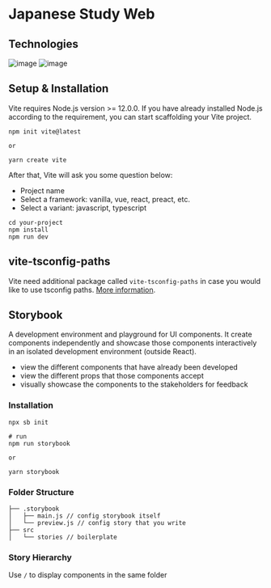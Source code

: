 # Japanese Study Web

## Technologies

![image](https://img.shields.io/badge/Vite-B73BFE?style=for-the-badge&logo=vite&logoColor=FFD62E)
![image](https://img.shields.io/badge/React-20232A?style=for-the-badge&logo=react&logoColor=61DAFB)

## Setup & Installation

Vite requires Node.js version >= 12.0.0. If you have already installed Node.js according to the requirement, you can start scaffolding your Vite project.

```
npm init vite@latest

or

yarn create vite
```

After that, Vite will ask you some question below:

- Project name
- Select a framework: vanilla, vue, react, preact, etc.
- Select a variant: javascript, typescript

```
cd your-project
npm install
npm run dev
```

## vite-tsconfig-paths

Vite need additional package called `vite-tsconfig-paths` in case you would like to use tsconfig paths. [More information](https://github.com/aleclarson/vite-tsconfig-paths).

## Storybook

A development environment and playground for UI components. It create components independently and showcase those components interactively in an isolated development environment (outside React).

- view the different components that have already been developed
- view the different props that those components accept
- visually showcase the components to the stakeholders for feedback

### Installation

```
npx sb init
```

```
# run
npm run storybook

or

yarn storybook
```

### Folder Structure

```
├── .storybook
│   ├── main.js // config storybook itself
│   └── preview.js // config story that you write
├── src
│   └── stories // boilerplate
```

### Story Hierarchy

Use `/` to display components in the same folder
